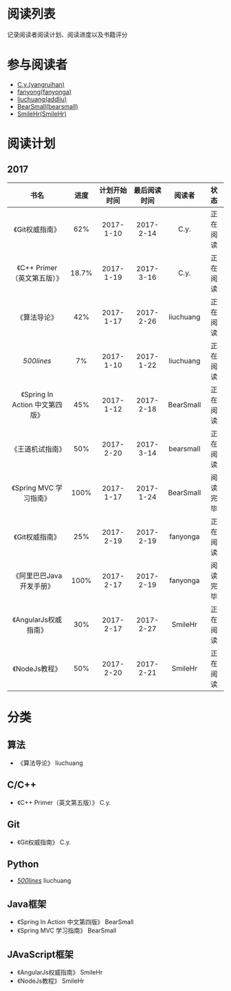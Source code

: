 # 阅读列表
记录阅读者阅读计划、阅读进度以及书籍评分

# 参与阅读者
- [C.y.(yangruihan)](https://github.com/yangruihan)
- [fanyong(fanyonga)](https://github.com/fanyonga)
- [liuchuang(addliu)](https://github.com/addliu)
- [BearSmall(bearsmall)](https://github.com/bearsmall)
- [SmileHr(SmileHr)](https://github.com/SmileHr)

# 阅读计划
## 2017
|            书名            |  进度   |  计划开始时间   |  最后阅读时间   |    阅读者    |  状态  |
| :----------------------: | :---: | :-------: | :-------: | :-------: | :--: |
|        《Git权威指南》         |  62%  | 2017-1-10 | 2017-2-14 |   C.y.    | 正在阅读 |
|   《C++ Primer（英文第五版）》    | 18.7% | 2017-1-19 | 2017-3-16 |   C.y.    | 正在阅读 |
|          《算法导论》          |  42%  | 2017-1-17 | 2017-2-26 | liuchuang | 正在阅读 |
|        _500lines_        |  7%   | 2017-1-10 | 2017-1-22 | liuchuang | 正在阅读 |
| 《Spring In Action 中文第四版》 |  45%  | 2017-1-12 | 2017-2-18 | BearSmall | 正在阅读 |
|       《王道机试指南》       |    50%  |  2017-2-20  | 2017-3-14 | bearsmall | 正在阅读 |
|    《Spring MVC 学习指南》     | 100%  | 2017-1-17 | 2017-1-24 | BearSmall | 阅读完毕 |
|        《Git权威指南》         |  25%  | 2017-2-19 | 2017-2-19 | fanyonga  | 正在阅读 |
|      《阿里巴巴Java开发手册》      | 100%  | 2017-2-17 | 2017-2-19 | fanyonga  | 阅读完毕 |
|     《AngularJs权威指南》      |  30%   | 2017-2-17 | 2017-2-27 |  SmileHr  | 正在阅读 |
|          《NodeJs教程》        |  50%   | 2017-2-20 | 2017-2-21 |  SmileHr  | 正在阅读 |

# 分类
## 算法
- 《算法导论》 liuchuang

## C/C++
- 《C++ Primer（英文第五版）》 C.y.

## Git
- 《Git权威指南》 C.y.

## Python
- [_500lines_][500lines] liuchuang

## Java框架
- 《Spring In Action 中文第四版》 BearSmall
- 《Spring MVC 学习指南》 BearSmall

[500lines]:https://github.com/aosabook/500lines

## JAvaScript框架
- 《AngularJs权威指南》 SmileHr
- 《NodeJs教程》 SmileHr
